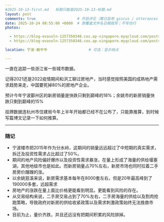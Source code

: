 ```yaml
---
#2025-10-13-first.md   标题只能是2025-10-13-标题.md
layout: post
comments: true                   # 开启评论（需已启用 giscus / utterances / waline）
date: 2025-10-24 08:55:00 +0800  # 想覆盖文件名日期就写；不写也行
photos:

  - https://blog-evasoln-1257350348.cos.ap-singapore.myqcloud.com/posts/20251019-1.png
  - https://blog-evasoln-1257350348.cos.ap-singapore.myqcloud.com/posts/20251019-4.png

location: 宁波·躺平中                   # 可选：显示地点

---
```

一直在追踪一些浙江省一些城市数据。

记得2021还是2022疫情期间和洪工聊过房地产，当时感觉按照美国的成熟地产需求趋势来走，中国要死掉80%的房地产企业。

预计今年宁波鄞州区的新房销量是快跌只剩到巅峰的18%；余姚市的新房销量快跌只剩到巅峰的15%

挂牌数据连杭州市住建局今年上半年开始都已经不在公布了，只能靠推算，到时候写篇博文记录一下如何推算。

---

### 随记
- 宁波楼市把2015年作为分水岭，这期间的销量远远超过了中短期的真实需求，拆迁及投资性需求占比超过了50%。
- 期间的地产风险偏好爆炸以及投资性需求暴涨，在量上形成了海量的供给堰塞湖，其他地级市也是如此。而新房销量占70%左右，新房市场也同时拉着二手房房价蹭蹭的涨。
- 以余姚慈溪来说，新房需求基本每年在8000套左右，但是20年最高峰到了190000多套，远超需求
- 房地产的涨跌在量上面比价格更能看到明显。更能看到风险的存在。
- 从交易结构来说，二手房交易占到了70%左右，二手房海量的供给以及割肉抢跑策略，导致政府对新房的供给收紧政策以及需求刺激政策始终无法挽救市场。
- 目前为止，量价齐跌，并且还远没有把期间积累的风险排掉。
